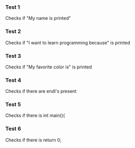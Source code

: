 ### Test 1

Checks if "My name is printed"

### Test 2

Checks if "I want to learn programming because" is printed

### Test 3

Checks if "My favorite color is" is printed

### Test 4

Checks if there are endl's present

### Test 5

Checks if there is int main(){

### Test 6

Checks if there is return 0;
